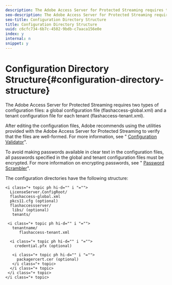```yaml
---
description: The Adobe Access Server for Protected Streaming requires two types of configuration files  a global configuration file (flashaccess-global.xml) and a tenant configuration file for each tenant (flashaccess-tenant.xml).
seo-description: The Adobe Access Server for Protected Streaming requires two types of configuration files  a global configuration file (flashaccess-global.xml) and a tenant configuration file for each tenant (flashaccess-tenant.xml).
seo-title: Configuration Directory Structure
title: Configuration Directory Structure
uuid: c6cfc734-6b7c-4502-9bdb-c7aaca156e0e
index: y
internal: n
snippet: y
---
```


# Configuration Directory Structure{#configuration-directory-structure}

The Adobe Access Server for Protected Streaming requires two types of configuration files: a global configuration file (flashaccess-global.xml) and a tenant configuration file for each tenant (flashaccess-tenant.xml).

After editing the configuration files, Adobe recommends using the utilities provided with the Adobe Access Server for Protected Streaming to verify that the files are well-formed. For more information, see " [Configuration Validator](c_xgep_configuration-validator.md)".

To avoid making passwords available in clear text in the configuration files, all passwords specified in the global and tenant configuration files must be encrypted. For more information on encrypting passwords, see " [Password Scrambler](c_xgep_password-scrambler.md)".

The configuration directories have the following structure:

```
<i class="+ topic ph hi-d="" i "="">
  LicenseServer.ConfigRoot/  
  flashaccess-global.xml  
  pkcs11.cfg (optional)  
  flashaccessserver/  
   libs/ (optional)  
   tenants/  
     
 <i class="+ topic ph hi-d="" i "="">
   tenantname/  
      flashaccess-tenant.xml  
       
  <i class="+ topic ph hi-d="" i "="">
    credential.pfx (optional)  
        
   <i class="+ topic ph hi-d="" i "="">
     packagercert.cer (optional) 
   </i class="+ topic> 
  </i class="+ topic> 
 </i class="+ topic> 
</i class="+ topic>
```


